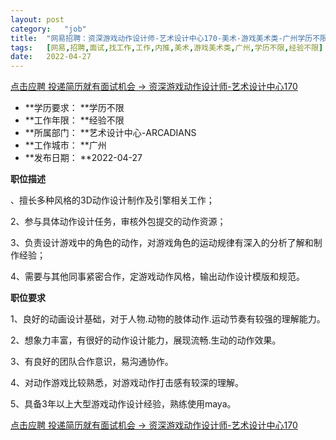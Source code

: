 ```yaml
---
layout:	post
category:	"job"
title:	"网易招聘：资深游戏动作设计师-艺术设计中心170-美术-游戏美术类-广州学历不限经验不限"
tags:	[网易,招聘,面试,找工作,工作,内推,美术,游戏美术类,广州,学历不限,经验不限]
date:	2022-04-27
---
```


[点击应聘 投递简历就有面试机会 ->  资深游戏动作设计师-艺术设计中心170](http://mobile.bole.netease.com/bole/boleDetail?id=32105&employeeId=346f03c3cda5f04c&key=all)



- **学历要求： **学历不限
- **工作年限： **经验不限
- **所属部门： **艺术设计中心-ARCADIANS
- **工作城市： **广州
- **发布日期： **2022-04-27



**职位描述**

、擅长多种风格的3D动作设计制作及引擎相关工作；

2、参与具体动作设计任务，审核外包提交的动作资源；

3、负责设计游戏中的角色的动作，对游戏角色的运动规律有深入的分析了解和制作经验；

4、需要与其他同事紧密合作，定游戏动作风格，输出动作设计模版和规范。



**职位要求**

1、良好的动画设计基础，对于人物.动物的肢体动作.运动节奏有较强的理解能力。

2、想象力丰富，有很好的动作设计能力，展现流畅.生动的动作效果。

3、有良好的团队合作意识，易沟通协作。

4、对动作游戏比较熟悉，对游戏动作打击感有较深的理解。

5、具备3年以上大型游戏动作设计经验，熟练使用maya。



[点击应聘 投递简历就有面试机会 ->  资深游戏动作设计师-艺术设计中心170](http://mobile.bole.netease.com/bole/boleDetail?id=32105&employeeId=346f03c3cda5f04c&key=all)